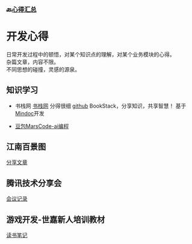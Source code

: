 ### 🔙[心得汇总](/README?id=🔸心得汇总)


# 开发心得
日常开发过程中的顿悟，对某个知识点的理解，对某个业务模块的心得。  
杂篇文章，内容不限。  
不同思想的碰撞，灵感的源泉。

## 知识学习
- 书栈网
[书栈网](https://www.bookstack.cn/)   分得很细 
[github](https://github.com/allanchanly/BookStack?tab=readme-ov-file)
BookStack，分享知识，共享智慧！ 基于[Mindoc](https://github.com/mindoc-org/mindoc)开发

- [豆包MarsCode-ai编程](https://www.marscode.cn/?utm_source=advertising&utm_medium=bookstack)



## 江南百景图
[分享文章](https://forum.cocos.org/t/topic/121618)



## 腾讯技术分享会
[会议记录](/docs/insight/腾讯技术分享会/)


## 游戏开发-世嘉新人培训教材
[读书笔记](/docs/insight/游戏开发-世嘉新人培训教材.md)